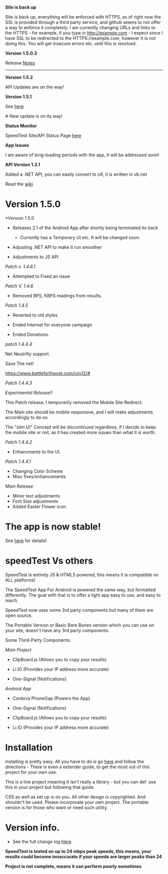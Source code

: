 **Site is back up**

Site is back up, everything will be enforced with HTTPS, as of right now the SSL is provided through a third party service, and github seems to not offer a way to enforce it completely. I am currently changing URLs and links to the HTTPS - for example, if you type in http://example.com - I expect since I have SSL to be redirected to the HTTPS://example.com, however it is not doing this. You will get insecure errors etc. until this is resolved. 



**Version 1.5.0.3**

Release [Notes](https://github.com/jdc20181/SpeedTest/wiki/Product-Update-V.-1.5.0.3)


________________________
**Version 1.5.2**

API Updates are on the way!



**Version 1.5.1**

See [here](https://github.com/jdc20181/SpeedTest/wiki/Version-1.5.1)

A New update is on its way!



**Status Monitor**

SpeedTest Site/API Status Page [here](http://status.speedtestproject.tk/)





**App Issues**

I am aware of long-loading periods with the app, it will be addressed soon!



**API Version 1.3.1**

Added a .NET API, you can easily convert to c#, it is written in vb.net

Read the [wiki](https://github.com/jdc20181/SpeedTest/wiki/API-Version-1.3.1-Release)




# Version 1.5.0

*Version 1.5.0

- Releases 2.1 of the Android App after shortly being terminated its back
  - Currently has a Temporary UI etc. It will be changed soon. 
  
- Adjusting .NET API to make it run smoother

- Adjustments to JS API


*Patch v. 1.4.6.1*

- Attempted to Fixed an issue 



*Patch V. 1.4.6*

- Removed BPS, KBPS readings from results. 

*Patch 1.4.5* 

- Reverted to old styles 

- Ended Internet for everyone campaign

- Ended Donations. 


*patch 1.4.4.4*

Net Neutrilty support. 

Save The net!

https://www.battleforthenet.com/july12/#


*Patch 1.4.4.3*

*Experimental Release!!*

This Patch release, I temporarily removed the Mobile Site Redirect. 

The Main site should be mobile responsive, and I will make adjustments accordingly to do so. 

The "slim UI" Concept will be discontinued regardless, if I decide to keep the mobile site or not, as it has created more issues than what it is worth. 





*Patch 1.4.4.2*

 - Enhancments to the UI.
 
*Patch 1.4.4.1*

 - Changing Color Scheme
 - Misc fixes/enhancements
 
*Main Release*

 - Minor text adjustments
 - Font Size adjustments
 - Added Easter Flower icon
 
 

  

# The app is now stable!

See [here](https://github.com/jdc20181/SpeedTest/wiki/Android-App-is-now-stable!) for details!



# speedTest Vs others

SpeedTest is entirely JS & HTML5 powered, this means it is compatible on ALL platforms!

The SpeedTest App For Android is powered the same way, but formatted differently. The goal with that is to offer a light app easy to use, and easy to reach. 

SpeedTest now uses some 3rd party components but many of them are open source. 

The Portable Version or Basic Bare Bones version which you can use on your site, doesn't have any 3rd party components. 

Some Third-Party Components:

*Main Project*

  - ClipBoard.js (Allows you to copy your results)
  
  - Li.IO (Provides your IP address more accurate)
  
  - One-Signal (Notifications)
  
 *Android App*
  
   - Cordova PhoneGap (Powers the App)
   
   - One-Signal (Notifications)
   
   - ClipBoard.js (Allows you to copy your results)
   
   - Li.IO (Provides your IP address more accurate)
   
# Installation 

Installing is pretty easy. All you have to do is go [here](https://jdc20181.github.io/SpeedTest/Pages/portable.html) and follow the directions - There is even a extender guide, to get the most out of this project for your own use. 

This is a live project meaning it isn't really a library - but you can def. use this in your project but following that guide. 

CSS as well as set up is on you. All other design is copyrighted. And shouldn't be used. Please incorporate your own project. The portable version is for those who want or need such utility. 
   
# Version info. 

- See the full change log <a href="https://github.com/jdc20181/SpeedTest/wiki/Change-Log">Here</a>

**SpeedTest is tested on up to 24 mbps peak speeds, this means, your results could become innaccurate if your speeds are larger peaks than 24** 

**Project is not complete, means it can perform poorly sometimes**

